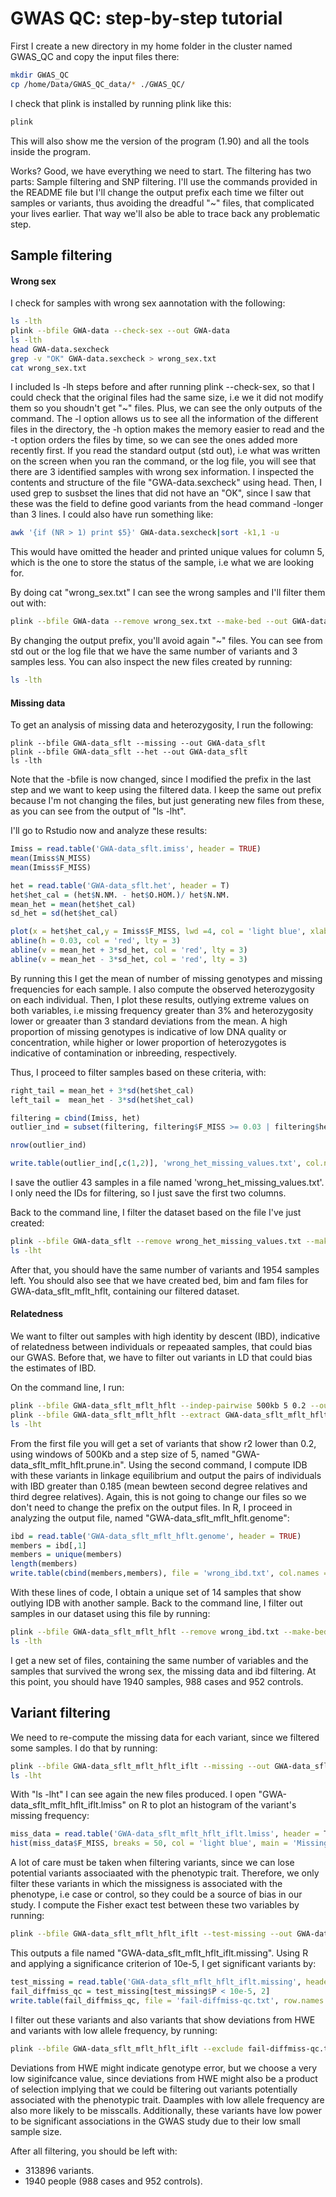 # GWAS QC: step-by-step tutorial

First I create a new directory in my home folder in the cluster named GWAS_QC and copy the input files there:

```bash
mkdir GWAS_QC
cp /home/Data/GWAS_QC_data/* ./GWAS_QC/
```
I check that plink is installed by running plink like this:

```bash
plink
```
This will also show me the version of the program (1.90) and all the tools inside the program.

Works? Good, we have everything we need to start. The filtering has two parts: Sample filtering and SNP filtering.
I'll use the commands provided in the README file but I'll change the output prefix each time we filter out samples or variants, thus avoiding the dreadful "~" files, that complicated your lives earlier. That way we'll also be able to trace back any problematic step.

## Sample filtering

#### Wrong sex

I check for samples with wrong sex aannotation with the following:

```bash
ls -lth
plink --bfile GWA-data --check-sex --out GWA-data
ls -lth
head GWA-data.sexcheck
grep -v "OK" GWA-data.sexcheck > wrong_sex.txt
cat wrong_sex.txt
```

I included ls -lh steps before and after running plink --check-sex, so that I could check that the original files had the same size, i.e we it did not modify them so you shoudn't get "~" files. Plus, we can see the only outputs of the command. The -l option allows us to see all the information of the different files in the directory, the -h option makes the memory easier to read and the -t option orders the files by time, so we can see the ones added more recently first.
If you read the standard output (std out), i.e what was written on the screen when you ran the command, or the log file, you will see that there are 3 identified samples with wrong sex information. 
I inspected the contents and structure of the file "GWA-data.sexcheck" using head. Then, I used grep to susbset the lines that did not have an "OK", since I saw that these was the field to define good variants from the head command -longer than 3 lines. I could also have run something like:

```bash
awk '{if (NR > 1) print $5}' GWA-data.sexcheck|sort -k1,1 -u
```

This would have omitted the header and printed unique values for column 5, which is the one to store the status of the sample, i.e what we are looking for.

By doing cat "wrong_sex.txt" I can see the wrong samples and I'll filter them out with:

```bash
plink --bfile GWA-data --remove wrong_sex.txt --make-bed --out GWA-data_sflt
```

By changing the output prefix, you'll avoid again "~" files. You can see from std out or the log file that we have the same number of variants and 3 samples less. You can also inspect the new files created by running:

```bash
ls -lth
```

#### Missing data

To get an analysis of missing data and heterozygosity, I run the following:

```
plink --bfile GWA-data_sflt --missing --out GWA-data_sflt
plink --bfile GWA-data_sflt --het --out GWA-data_sflt
ls -lth
```

Note that the -bfile is now changed, since I modified the prefix in the last step and we want to keep using the filtered data. I keep the same out prefix because I'm not changing the files, but just generating new files from these, as you can see from the output of "ls -lht".

I'll go to Rstudio now and analyze these results:

```R
Imiss = read.table('GWA-data_sflt.imiss', header = TRUE)
mean(Imiss$N_MISS)
mean(Imiss$F_MISS)

het = read.table('GWA-data_sflt.het', header = T)
het$het_cal = (het$N.NM. - het$O.HOM.)/ het$N.NM.
mean_het = mean(het$het_cal)
sd_het = sd(het$het_cal)

plot(x = het$het_cal,y = Imiss$F_MISS, lwd =4, col = 'light blue', xlab = 'Heterozygosity rate per individual', ylab = 'Proportion of missing SNPs per individual')
abline(h = 0.03, col = 'red', lty = 3)
abline(v = mean_het + 3*sd_het, col = 'red', lty = 3)
abline(v = mean_het - 3*sd_het, col = 'red', lty = 3)
```

By running this I get the mean of number of missing genotypes and missing frequencies for each sample. I also compute the observed heterozygosity on each individual. Then, I plot these results, outlying extreme values on both variables, i.e missing frequency greater than 3% and heterozygosity lower or greaater than 3 standard deviations from the mean.
A high proportion of missing genotypes is indicative of low DNA quality or concentration, while higher or lower proportion of heterozygotes is indicative of contamination or inbreeding, respectively.

Thus, I proceed to filter samples based on these criteria, with:

```R
right_tail = mean_het + 3*sd(het$het_cal)
left_tail =  mean_het - 3*sd(het$het_cal)

filtering = cbind(Imiss, het)
outlier_ind = subset(filtering, filtering$F_MISS >= 0.03 | filtering$het_cal > right_tail | filtering$het_cal < left_tail)

nrow(outlier_ind)

write.table(outlier_ind[,c(1,2)], 'wrong_het_missing_values.txt', col.names = FALSE, row.names = FALSE)
```

I save the outlier 43 samples in a file named 'wrong_het_missing_values.txt'. I only need the IDs for filtering, so I just save the first two columns.

Back to the command line, I filter the dataset based on the file I've just created:

```bash
plink --bfile GWA-data_sflt --remove wrong_het_missing_values.txt --make-bed --out GWA-data_sflt_mflt_hflt
ls -lht
```

After that, you should have the same number of variants and 1954 samples left. You should also see that we have created bed, bim and fam files for GWA-data_sflt_mflt_hflt, containing our filtered dataset.

#### Relatedness

We want to filter out samples with high identity by descent (IBD), indicative of relatedness between individuals or repeaated samples, that could bias our GWAS.
Before that, we have to filter out variants in LD that could bias the estimates of IBD.

On the command line, I run:

```bash
plink --bfile GWA-data_sflt_mflt_hflt --indep-pairwise 500kb 5 0.2 --out GWA-data_sflt_mflt_hflt
plink --bfile GWA-data_sflt_mflt_hflt --extract GWA-data_sflt_mflt_hflt.prune.in --genome --min 0.185 --out GWA-data_sflt_mflt_hflt
ls -lht
```

From the first file you will get a set of variants that show r2 lower than 0.2, using windows of 500Kb and a step size of 5, named "GWA-data_sflt_mflt_hflt.prune.in". Using the second command, I compute IDB with these variants in linkage equilibrium and output the pairs of individuals with IBD greater than 0.185 (mean bewteen second degree relatives and third degree relatives). Again, this is not going to change our files so we don't need to change the prefix on the output files.
In R, I proceed in analyzing the output file, named "GWA-data_sflt_mflt_hflt.genome":

```R
ibd = read.table('GWA-data_sflt_mflt_hflt.genome', header = TRUE)
members = ibd[,1]
members = unique(members)
length(members)
write.table(cbind(members,members), file = 'wrong_ibd.txt', col.names = F, row.names = F)
```

With these lines of code, I obtain a unique set of 14 samples that show outlying IDB with another sample. Back to the command line, I filter out samples in our dataset using this file by running:

```bash
plink --bfile GWA-data_sflt_mflt_hflt --remove wrong_ibd.txt --make-bed --out GWA-data_sflt_mflt_hflt_iflt
ls -lth
```

I get a new set of files, containing the same number of variables and the samples that survived the wrong sex, the missing data and ibd filtering. At this point, you should have 1940 samples, 988 cases and 952 controls.

## Variant filtering

We need to re-compute the missing data for each variant, since we filtered some samples. I do that by running:

```bash
plink --bfile GWA-data_sflt_mflt_hflt_iflt --missing --out GWA-data_sflt_mflt_hflt_iflt
ls -lht
```

With "ls -lht" I can see again the new files produced. I open "GWA-data_sflt_mflt_hflt_iflt.lmiss" on R to plot an histogram of the variant's missing frequency:

```R
miss_data = read.table('GWA-data_sflt_mflt_hflt_iflt.lmiss', header = T)
hist(miss_data$F_MISS, breaks = 50, col = 'light blue', main = 'Missing Data Distribution', xlab = 'Missing Data rate')
```

A lot of care must be taken when filtering variants, since we can lose potential variants associaated with the phenotypic trait. Therefore, we only filter these variants in which the missigness is associated with the phenotype, i.e case or control, so they could be a source of bias in our study. I compute the Fisher exact test between these two variables by running:

```bash
plink --bfile GWA-data_sflt_mflt_hflt_iflt --test-missing --out GWA-data_sflt_mflt_hflt_iflt
```
This outputs a file named "GWA-data_sflt_mflt_hflt_iflt.missing". Using R and applying a significance criterion of 10e-5, I get significant variants by:

```R
test_missing = read.table('GWA-data_sflt_mflt_hflt_iflt.missing', header = TRUE)
fail_diffmiss_qc = test_missing[test_missing$P < 10e-5, 2]
write.table(fail_diffmiss_qc, file = 'fail-diffmiss-qc.txt', row.names = F, col.names = F)
```

I filter out these variants and also variants that show deviations from HWE and variants with low allele frequency, by running:

```bash
plink --bfile GWA-data_sflt_mflt_hflt_iflt --exclude fail-diffmiss-qc.txt --geno 0.05 --hwe 0.00001 --maf 0.01 --make-bed --out GWA-data_sflt_mflt_hflt_iflt_vflt
```

Deviations from HWE might indicate genotype error, but we choose a very low siginifcance value, since deviations from HWE might also be a product of selection implying that we could be filtering out variants potentially associated with the phenotypic trait. 
Daamples with low allele frequency are also more likely to be misscalls. Additionally, these variants have low power to be significant associations in the GWAS study due to their low small sample size.

After all filtering, you should be left with:
- 313896 variants.
- 1940 people (988 cases and 952 controls).







